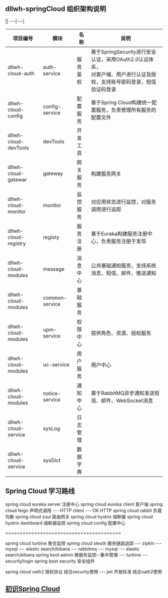 ﻿dllwh-springCloud 组织架构说明
---


||
---|---|

| 项目编号  | 模块 | 名称 | 说明 |
| --- | --- | --- | --- |
| dllwh-cloud-auth  | auth-service |服务鉴权| 基于SpringSecurity进行安全认证，采用OAuth2.0认证体系，<br/>对客户端、用户进行认证及授权，支持账号密码登录，短信验证码登录 |
| dllwh-cloud-config  | config-service | 配置服务 | 基于Spring Cloud构建统一配置服务，负责管理所有服务的配置文件 |
| dllwh-cloud-devTools  | devTools | 开发工具 |  |
| dllwh-cloud-gatewar  | gateway | 网关服务 | 构建服务网关 |
| dllwh-cloud-monitor  | monitor | 监控服务 | 对应用状态进行监控，对服务调用进行追踪 |
| dllwh-cloud-registry  | registy | 服务注册 | 基于Euraka构建服务注册中心，负责服务注册于发现 |
| dllwh-cloud-modules | message| 消息中心 | 公共基础通知服务，支持系统消息、短信、邮件、推送通知 |
| dllwh-cloud-modules  | common-service | 基础服务 |  |
| dllwh-cloud-modules  | upm-service | 权限中心 | 提供角色、资源、授权服务 |
| dllwh-cloud-modules  | uc-service | 用户服务 | 用户中心 |
| dllwh-cloud-modules  | notice-service |  通知中心 | 基于RabbitMQ异步通知发送短信、邮件、WebSocket消息  |
| dllwh-cloud-service  | sysLog  | 日志管理  |   |
| dllwh-cloud-service  | sysDict | 数据字典  |   |


Spring Cloud 学习路线
---

spring cloud eureka server      注册中心
spring cloud eureka client      客户端
spring cloud feign              声明式调用
            --- HTTP client
            --- OK HTTP
spring cloud rabbit             负载均衡
spring cloud zuul               路由网关
spring cloud hystrix            熔断器
spring cloud hystrix dashboard  熔断器监控
spring cloud config             配置中心

========================================

spring cloud turbine            聚合监控
spring cloud sleuth             服务链路追踪
             --- zipkin
                --- mysql
                --- elastic search/kibana
             --- rabbitmq
                --- mysql
                --- elastic search/kibana
spring boot admin               微服务监控--集中管理
        --- turbine
        --- security/login
spring boot security            安全组件

spring cloud oath2              授权协议 结合security使用
            --- jwt             开放标准 结合oath2使用

		
[初识Spring Cloud](./SpringCloud.md)
----------------------
